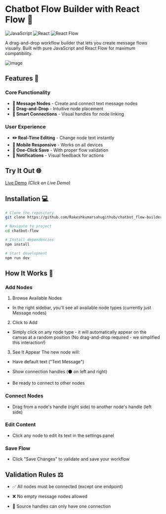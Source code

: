 ﻿# Chatbot Flow Builder with React Flow 🌊

![JavaScript](https://img.shields.io/badge/JavaScript-F7DF1E?style=for-the-badge&logo=javascript&logoColor=black)
![React](https://img.shields.io/badge/React-20232A?style=for-the-badge&logo=react&logoColor=61DAFB)
![React Flow](https://img.shields.io/badge/React_Flow-38B2AC?style=for-the-badge&logo=react&logoColor=white)

A drag-and-drop workflow builder that lets you create message flows visually. Built with pure JavaScript and React Flow for maximum compatibility.

![image](https://github.com/user-attachments/assets/4ef29c52-e944-4b8f-8ebf-6f811c82465f)


## Features 🚀

### Core Functionality
- **📌 Message Nodes** - Create and connect text message nodes
- **🧩 Drag-and-Drop** - Intuitive node placement
- **🔌 Smart Connections** - Visual handles for node linking

### User Experience
- **✏️ Real-Time Editing** - Change node text instantly
- **📱 Mobile Responsive** - Works on all devices
- **💾 One-Click Save** - With proper flow validation
- **🔔 Notifications** - Visual feedback for actions

## Try It Out 🌐

[Live Demo](https://chatbot-flow-builder-87k7.vercel.app) *(Click on Live Demo)*

## Installation 💻

```bash
# Clone the repository
git clone https://github.com/Rakeshkumarsahugithub/chatbot_flow-builder.git

# Navigate to project
cd chatbot-flow

# Install dependencies
npm install

# Start development
npm run dev
```
## How It Works 🔧
### Add Nodes
1. Browse Available Nodes
 - In the right sidebar, you'll see all available node types (currently just Message nodes)

2. Click to Add
 - Simply click on any node type - it will automatically appear on the canvas at a random position
(No drag-and-drop required - we simplified this interaction!)

3. See It Appear
The new node will:

 - Have default text ("Text Message")

 - Show connection handles (⚫ on left and right)

 - Be ready to connect to other nodes

 ### Connect Nodes
 - Drag from a node's handle (right side) to another node's handle (left side)

 ### Edit Content
 - Click any node to edit its text in the settings panel

 ### Save Flow
 - Click "Save Changes" to validate and save your workflow

 ## Validation Rules ⚖️
 - ✅ All nodes must be connected (except one endpoint)

 - ❌ No empty message nodes allowed

 - 🔗 Source handles can only have one connection
